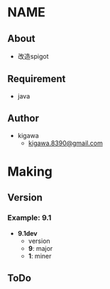 # NAME

## About

* 改造spigot

## Requirement

* java

## Author

* kigawa
    * kigawa.8390@gmail.com

# Making

## Version

### Example: 9.1

* **9.1dev**
    * version
    * **9**: major
    * **1**: miner
  
## ToDo
